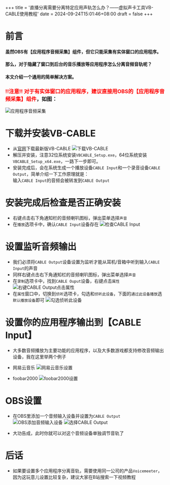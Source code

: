 +++
title = '直播分离需要分离特定应用声轨怎么办？——虚拟声卡工具VB-CABLE使用教程'
date = 2024-09-24T15:01:46+08:00
draft = false
+++
# 前言
#### 虽然OBS有【应用程序音频采集】组件，但它只能采集有实体窗口的应用程序。
#### 那么，对于隐藏了窗口到后台的音乐播放等应用程序怎么分离音频音轨呢？
#### 本文介绍一个通用的简单解决方案。
<!--more-->
### <span style="color:red">!!注意!! 对于有实体窗口的应用程序，建议直接用OBS的【应用程序音频采集】组件</span>，如图：
![应用程序音频采集](images/0000.png)

# 下载并安装VB-CABLE
* 从[官网](https://vb-audio.com/Cable/index.htm)下载最新版VB-CABLE
![下载VB-CABLE](images/0001.png)
* 解压并安装，注意32位系统安装`VBCABLE_Setup.exe`，64位系统安装`VBCABLE_Setup_x64.exe`，一路下一步即可。
* 安装完成后，会在系统生成一个播放设备`CABLE Input`和一个录音设备`CABLE Output`，简单介绍一下工作原理就是：  
   输入`CABLE Input`的音频会被转发到`CABLE Output`

# 安装完成后检查是否正确安装
* 右键点击右下角通知栏的音频喇叭图标，弹出菜单选择`声音`
* 在`播放`选项卡中，确认`CABLE Input`设备存在
![检查CABLE Input](images/0002.png)

# 设置监听音频输出
* 我们必须将`CABLE Output`设备设置为监听才能从耳机/音箱中听到输入`CABLE Input`的声音
* 同样右键点击右下角通知栏的音频喇叭图标，弹出菜单选择`声音`
* 在`录制`选项卡中，找到`CABLE Ouput`设备，右键点击`属性`
![右键CABLE Output点击属性](images/0003.png)
* 在`属性`窗口中，切换到`侦听`选项卡，勾选和`侦听此设备`，下面的`通过此设备播放`选`默认播放设备`即可
![勾选侦听此设备](images/0004.png)

# 设置你的应用程序输出到【CABLE Input】
* 大多数音频播放为主要功能的应用程序，以及大多数游戏都支持修改音频输出设备，我在这里举两个例子

* 网易云音乐
![网易云音乐设置](images/0005.png)

* foobar2000
![foobar2000设置](images/0006.png)

# OBS设置
* 在OBS里添加一个音频输入设备并设置为`CABLE Output`
![OBS添加音频输入设备](images/0007.png)
![选择CABLE Output](images/0008.png)

* 大功告成，此时你就可以对这个音频设备单独调节音轨了

# 后话
* 如果要设置多个应用程序分离音轨，需要使用同一公司的产品`Voicemeeter`，因为这玩意儿设置比较复杂，建议大家在B站搜索一下视频教程
